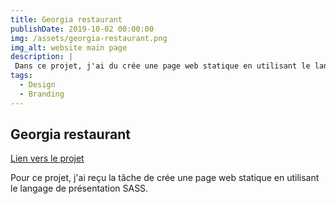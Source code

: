 ```yaml
---
title: Georgia restaurant
publishDate: 2019-10-02 00:00:00
img: /assets/georgia-restaurant.png
img_alt: website main page
description: |
 Dans ce projet, j'ai du crée une page web statique en utilisant le language SASS
tags:
  - Design
  - Branding
---
```


## Georgia restaurant
<a href="https://tommy-bou.github.io/Template-4/index.html/"> Lien vers le projet </a>

Pour ce projet, j'ai reçu la tâche de crée une page web statique en utilisant le langage de présentation SASS.
